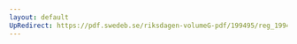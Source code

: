 ```yaml
---
layout: default
UpRedirect: https://pdf.swedeb.se/riksdagen-volumeG-pdf/199495/reg_199495/reg_199495_0162.pdf
---
```

